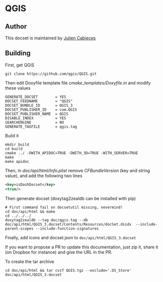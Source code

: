 QGIS
=======================

## Author

This docset is maintained by [Julien Cabieces](https://github.com/troopa81)

## Building

First, get QGIS
```shell
git clone https://github.com/qgis/QGIS.git
```

Then edit Doxyfile template file *cmake_templates/Doxyfile.in* and modify these values
```
GENERATE_DOCSET        = YES
DOCSET_FEEDNAME        = "QGIS"
DOCSET_BUNDLE_ID       = QGIS_3
DOCSET_PUBLISHER_ID    = com.QGIS
DOCSET_PUBLISHER_NAME  = QGIS
DISABLE_INDEX          = YES
SEARCHENGINE           = NO
GENERATE_TAGFILE       = qgis.tag
```

Build it
```shell
mkdir build
cd build
cmake ../ -DWITH_APIDOC=TRUE -DWITH_3D=TRUE -WITH_SERVER=TRUE
make
make apidoc
```
Then, in *doc/api/html/Info.plist* remove *CFBundleVersion* (key and string value), and add the following two lines
```xml
<key>isDashDocset</key>
<true/>
```

Then generate docset (doxytag2zealdb can be installed with pip)
```shell
# First command fail on docsetutil missing, nevermind!
cd doc/api/html && make
cd ../../../
doxytag2zealdb --tag doc/qgis.tag --db doc/api/html/QGIS_3.docset/Contents/Resources/docSet.dsidx  --include-parent-scopes --include-function-signatures
```

Finally, add icons and docset.json to `doc/api/html/QGIS_3.docset`

If you want to propose a PR to update this documentation, just zip it, share it (on Dropbox for instance) and give the URL in the PR.

To create the tar archive

```shell
cd doc/api/html && tar cvzf QGIS.tgz --exclude='.DS_Store' doc/api/html/QGIS_3.docset
```
